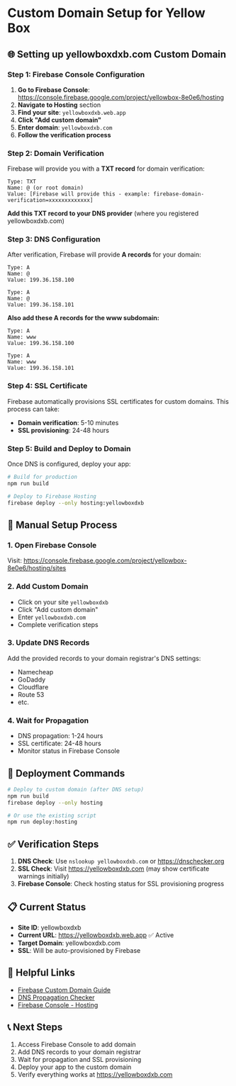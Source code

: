 # Custom Domain Setup for Yellow Box

## 🌐 Setting up yellowboxdxb.com Custom Domain

### Step 1: Firebase Console Configuration

1. **Go to Firebase Console**: https://console.firebase.google.com/project/yellowbox-8e0e6/hosting
2. **Navigate to Hosting** section
3. **Find your site**: `yellowboxdxb.web.app`
4. **Click "Add custom domain"**
5. **Enter domain**: `yellowboxdxb.com`
6. **Follow the verification process**

### Step 2: Domain Verification

Firebase will provide you with a **TXT record** for domain verification:

```
Type: TXT
Name: @ (or root domain)
Value: [Firebase will provide this - example: firebase-domain-verification=xxxxxxxxxxxxx]
```

**Add this TXT record to your DNS provider** (where you registered yellowboxdxb.com)

### Step 3: DNS Configuration

After verification, Firebase will provide **A records** for your domain:

```
Type: A
Name: @
Value: 199.36.158.100

Type: A  
Name: @
Value: 199.36.158.101
```

**Also add these A records for the www subdomain:**

```
Type: A
Name: www
Value: 199.36.158.100

Type: A
Name: www  
Value: 199.36.158.101
```

### Step 4: SSL Certificate

Firebase automatically provisions SSL certificates for custom domains. This process can take:
- **Domain verification**: 5-10 minutes
- **SSL provisioning**: 24-48 hours

### Step 5: Build and Deploy to Domain

Once DNS is configured, deploy your app:

```bash
# Build for production
npm run build

# Deploy to Firebase Hosting
firebase deploy --only hosting:yellowboxdxb
```

## 🔧 Manual Setup Process

### 1. Open Firebase Console
Visit: https://console.firebase.google.com/project/yellowbox-8e0e6/hosting/sites

### 2. Add Custom Domain
- Click on your site `yellowboxdxb`
- Click "Add custom domain"
- Enter `yellowboxdxb.com`
- Complete verification steps

### 3. Update DNS Records
Add the provided records to your domain registrar's DNS settings:
- Namecheap
- GoDaddy  
- Cloudflare
- Route 53
- etc.

### 4. Wait for Propagation
- DNS propagation: 1-24 hours
- SSL certificate: 24-48 hours
- Monitor status in Firebase Console

## 🚀 Deployment Commands

```bash
# Deploy to custom domain (after DNS setup)
npm run build
firebase deploy --only hosting

# Or use the existing script
npm run deploy:hosting
```

## ✅ Verification Steps

1. **DNS Check**: Use `nslookup yellowboxdxb.com` or https://dnschecker.org
2. **SSL Check**: Visit https://yellowboxdxb.com (may show certificate warnings initially)
3. **Firebase Console**: Check hosting status for SSL provisioning progress

## 📋 Current Status

- **Site ID**: yellowboxdxb
- **Current URL**: https://yellowboxdxb.web.app ✅ Active
- **Target Domain**: yellowboxdxb.com
- **SSL**: Will be auto-provisioned by Firebase

## 🔗 Helpful Links

- [Firebase Custom Domain Guide](https://firebase.google.com/docs/hosting/custom-domain)
- [DNS Propagation Checker](https://dnschecker.org)
- [Firebase Console - Hosting](https://console.firebase.google.com/project/yellowbox-8e0e6/hosting)

## 📞 Next Steps

1. Access Firebase Console to add domain
2. Add DNS records to your domain registrar
3. Wait for propagation and SSL provisioning
4. Deploy your app to the custom domain
5. Verify everything works at https://yellowboxdxb.com